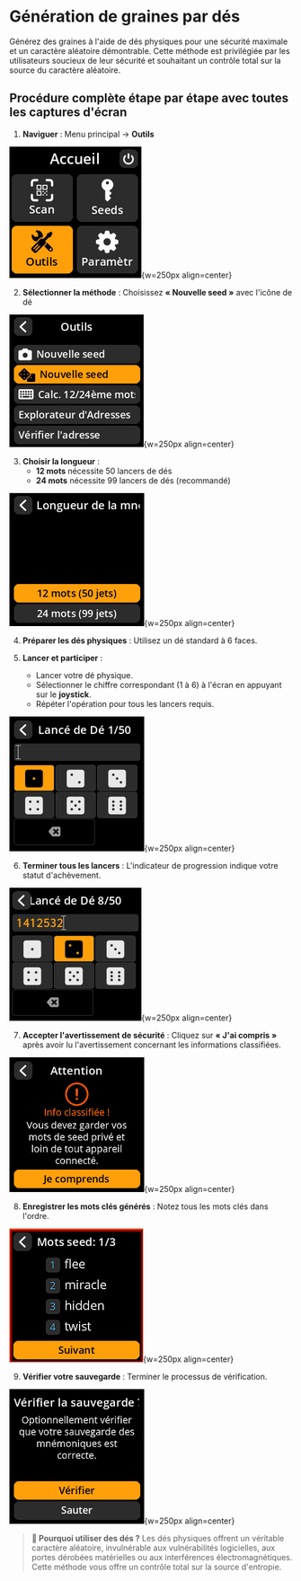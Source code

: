 # Génération de graines par dés

Générez des graines à l'aide de dés physiques pour une sécurité maximale et un caractère aléatoire démontrable. Cette méthode est privilégiée par les utilisateurs soucieux de leur sécurité et souhaitant un contrôle total sur la source du caractère aléatoire.

## Procédure complète étape par étape avec toutes les captures d'écran

1. **Naviguer** : Menu principal → **Outils**

![Settings selection menu](images/ToolsOptionSelectView_cn_sm_fr.png){w=250px align=center}

2. **Sélectionner la méthode** : Choisissez **« Nouvelle seed »** avec l'icône de dé

![Settings selection menu](images/SeedGenerateDiceMethodView_cn_sm_fr.png){w=250px align=center}

3. **Choisir la longueur** :
   - **12 mots** nécessite 50 lancers de dés
   - **24 mots** nécessite 99 lancers de dés (recommandé)

![Settings selection menu](images/SeedMnemonicLengthDiceView_cn_sm_fr.png){w=250px align=center}

4. **Préparer les dés physiques** : Utilisez un dé standard à 6 faces.

5. **Lancer et participer** :
   - Lancer votre dé physique.
   - Sélectionner le chiffre correspondant (1 à 6) à l'écran en appuyant sur le **joystick**.
   - Répéter l'opération pour tous les lancers requis.

![Settings selection menu](images/ToolsDiceEntropyEntryView_cn_sm_fr.png){w=250px align=center}

6. **Terminer tous les lancers** : L'indicateur de progression indique votre statut d'achèvement.

![Settings selection menu](images/ToolsDiceEntropyProgressView_cn_sm_fr.png){w=250px align=center}

7. **Accepter l'avertissement de sécurité** : Cliquez sur **« J'ai compris »** après avoir lu l'avertissement concernant les informations classifiées.

![Settings selection menu](images/SeedWarningView_cn_sm_fr.png){w=250px align=center}

8. **Enregistrer les mots clés générés** : Notez tous les mots clés dans l'ordre.

![Settings selection menu](images/SeedMnemonicEntryView_cn_sm_fr.png){w=250px align=center}

9. **Vérifier votre sauvegarde** : Terminer le processus de vérification.

![Settings selection menu](images/SeedBackupTestView_cn_sm_fr.png){w=250px align=center}

> **🎲 Pourquoi utiliser des dés ?** Les dés physiques offrent un véritable caractère aléatoire, invulnérable aux vulnérabilités logicielles, aux portes dérobées matérielles ou aux interférences électromagnétiques. Cette méthode vous offre un contrôle total sur la source d'entropie.
